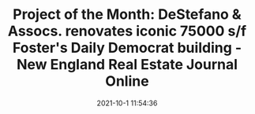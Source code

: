 ---
"title": "Project of the Month: DeStefano & Assocs. renovates iconic 75000 s/f Foster's Daily Democrat building - New England Real Estate Journal Online"
"date": "2021-10-1 11:54:36"
"feed_name": "GOOGLENEWSCONSTRUCTION"
"feed_website": "https://news.google.com/search?q=construction%2Bincident&hl=en-US&gl=US&ceid=US:en"
"feed_rss": "https://news.google.com/rss/search?q=construction%2Bincident&hl=en-US&gl=US&ceid=US:en"
"link": "https://nerej.com/pom-destefano-assocs-renovates-iconic-75000sf-fosters-daily-democrat-building"
"source": "{'href': 'https://nerej.com', 'title': 'New England Real Estate Journal Online'}"
"file": "_posts/2021-1-1-cdbdd8a92b5004845e9e0a18d9ab9ae1dad8e1b8.md"
"accident": "0"
"drilling": "0"
"dead": "0"
"injured": "0"
"arrested": "0"
"where": "unknown site"
"causes": "unknown"
"place": "unknown place"
---